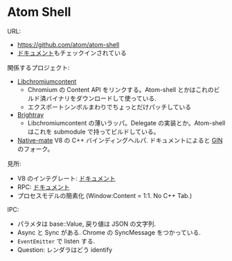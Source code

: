 
# Atom Shell

URL:

  * https://github.com/atom/atom-shell
  * [ドキュメント](https://github.com/atom/atom-shell/tree/master/docs)もチェックインされている

 関係するプロジェクト:

  * [Libchromiumcontent](https://github.com/brightray/libchromiumcontent)
    * Chromium の Content API をリンクする。Atom-shell とかはこれのビルド済バイナリをダウンロードして使っている.
    * エクスポートシンボルまわりでちょっとだけパッチしている
  * [Brightray](https://github.com/brightray/brightray)
    * Libchromiumcontent の薄いラッパ。Delegate の実装とか。Atom-shell はこれを submodule で持ってビルドしている。
  * [Native-mate](https://www.npmjs.com/package/native-mate) V8 の C++ バインディングヘルパ. ドキュメントによると [GIN](https://chromium.googlesource.com/chromium/src/+/HEAD/gin/README)  のフォーク。

見所:

 * V8 のインテグレート: [ドキュメント](https://github.com/atom/atom-shell/blob/master/docs/development/atom-shell-vs-node-webkit.md)
 * RPC: [ドキュメント](https://github.com/atom/atom-shell/blob/master/docs/api/remote.md)
 * プロセスモデルの簡素化 (Window:Content = 1:1. No C++ Tab.)

IPC:

 * パラメタは base::Value, 戻り値は JSON の文字列.
 * Async と Sync がある. Chrome の SyncMessage をつかっている.
 * `EventEmitter` で listen する.
 * Question: レンダラはどう identify 
